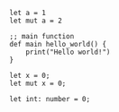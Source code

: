 


```vk
let a = 1
let mut a = 2
```




```vk
;; main function
def main hello_world() {
    print("Hello world!")
}
```

```vk
let x = 0;
let mut x = 0;
```

```vk
let int: number = 0;
```
